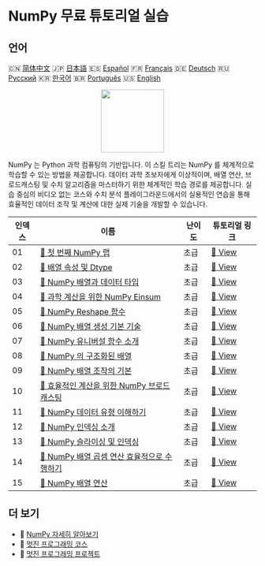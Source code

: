 # NumPy 무료 튜토리얼 실습

## 언어

🇨🇳 [简体中文](README_zh.md) 🇯🇵 [日本語](README_ja.md) 🇪🇸 [Español](README_es.md) 🇫🇷 [Français](README_fr.md) 🇩🇪 [Deutsch](README_de.md) 🇷🇺 [Русский](README_ru.md) 🇰🇷 [한국어](README_ko.md) 🇧🇷 [Português](README_pt.md) 🇺🇸 [English](README.md) 

<div align="center">
<img width="128px" src="https://file.labex.io/path/gdqX0QgXsYjL.png">
</div>

NumPy 는 Python 과학 컴퓨팅의 기반입니다. 이 스킬 트리는 NumPy 를 체계적으로 학습할 수 있는 방법을 제공합니다. 데이터 과학 초보자에게 이상적이며, 배열 연산, 브로드캐스팅 및 수치 알고리즘을 마스터하기 위한 체계적인 학습 경로를 제공합니다. 실습 중심의 비디오 없는 코스와 수치 분석 플레이그라운드에서의 실용적인 연습을 통해 효율적인 데이터 조작 및 계산에 대한 실제 기술을 개발할 수 있습니다.

|   인덱스 | 이름                                                                                                                                     | 난이도   | 튜토리얼 링크                                                                                        |
|----------|------------------------------------------------------------------------------------------------------------------------------------------|----------|------------------------------------------------------------------------------------------------------|
|       01 | [📖 첫 번째 NumPy 랩](https://labex.io/ko/tutorials/numpy-your-first-numpy-lab-92735)                                                    | 초급     | [🔗 View](https://labex.io/ko/tutorials/numpy-your-first-numpy-lab-92735)                            |
|       02 | [📖 배열 속성 및 Dtype](https://labex.io/ko/tutorials/python-array-attributes-and-dtype-8027)                                            | 초급     | [🔗 View](https://labex.io/ko/tutorials/python-array-attributes-and-dtype-8027)                      |
|       03 | [📖 NumPy 배열과 데이터 타입](https://labex.io/ko/tutorials/python-numpy-arrays-and-data-types-4996)                                     | 초급     | [🔗 View](https://labex.io/ko/tutorials/python-numpy-arrays-and-data-types-4996)                     |
|       04 | [📖 과학 계산을 위한 NumPy Einsum](https://labex.io/ko/tutorials/python-numpy-einsum-for-scientific-computing-4991)                      | 초급     | [🔗 View](https://labex.io/ko/tutorials/python-numpy-einsum-for-scientific-computing-4991)           |
|       05 | [📖 NumPy Reshape 함수](https://labex.io/ko/tutorials/python-numpy-reshape-function-86496)                                               | 초급     | [🔗 View](https://labex.io/ko/tutorials/python-numpy-reshape-function-86496)                         |
|       06 | [📖 NumPy 배열 생성 기본 기술](https://labex.io/ko/tutorials/python-fundamental-numpy-array-creation-techniques-85698)                   | 초급     | [🔗 View](https://labex.io/ko/tutorials/python-fundamental-numpy-array-creation-techniques-85698)    |
|       07 | [📖 NumPy 유니버설 함수 소개](https://labex.io/ko/tutorials/python-introduction-to-numpy-universal-functions-85705)                      | 초급     | [🔗 View](https://labex.io/ko/tutorials/python-introduction-to-numpy-universal-functions-85705)      |
|       08 | [📖 NumPy 의 구조화된 배열](https://labex.io/ko/tutorials/python-structured-arrays-in-numpy-85704)                                       | 초급     | [🔗 View](https://labex.io/ko/tutorials/python-structured-arrays-in-numpy-85704)                     |
|       09 | [📖 NumPy 배열 조작의 기본](https://labex.io/ko/tutorials/numpy-fundamentals-of-numpy-array-manipulation-85703)                          | 초급     | [🔗 View](https://labex.io/ko/tutorials/numpy-fundamentals-of-numpy-array-manipulation-85703)        |
|       10 | [📖 효율적인 계산을 위한 NumPy 브로드캐스팅](https://labex.io/ko/tutorials/numpy-numpy-broadcasting-for-efficient-computation-85702)     | 초급     | [🔗 View](https://labex.io/ko/tutorials/numpy-numpy-broadcasting-for-efficient-computation-85702)    |
|       11 | [📖 NumPy 데이터 유형 이해하기](https://labex.io/ko/tutorials/python-understanding-numpy-data-types-85701)                               | 초급     | [🔗 View](https://labex.io/ko/tutorials/python-understanding-numpy-data-types-85701)                 |
|       12 | [📖 NumPy 인덱싱 소개](https://labex.io/ko/tutorials/numpy-introduction-to-indexing-in-numpy-85699)                                      | 초급     | [🔗 View](https://labex.io/ko/tutorials/numpy-introduction-to-indexing-in-numpy-85699)               |
|       13 | [📖 NumPy 슬라이싱 및 인덱싱](https://labex.io/ko/tutorials/python-numpy-slicing-and-indexing-352)                                       | 초급     | [🔗 View](https://labex.io/ko/tutorials/python-numpy-slicing-and-indexing-352)                       |
|       14 | [📖 NumPy 배열 곱셈 연산 효율적으로 수행하기](https://labex.io/ko/tutorials/python-efficient-numpy-array-multiplication-operations-5007) | 초급     | [🔗 View](https://labex.io/ko/tutorials/python-efficient-numpy-array-multiplication-operations-5007) |
|       15 | [📖 NumPy 배열 연산](https://labex.io/ko/tutorials/numpy-numpy-array-operations-1403)                                                    | 초급     | [🔗 View](https://labex.io/ko/tutorials/numpy-numpy-array-operations-1403)                           |

## 더 보기

- 🔗 [NumPy 자세히 알아보기](https://labex.io/ko/skilltrees/numpy)
- 🔗 [멋진 프로그래밍 코스](https://github.com/labex-labs/awesome-programming-courses)
- 🔗 [멋진 프로그래밍 프로젝트](https://github.com/labex-labs/awesome-programming-projects)

